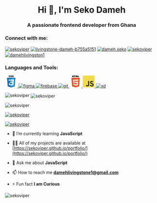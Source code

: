 <h1 align="center">Hi 👋, I'm Seko Dameh</h1>
<h3 align="center">A passionate frontend developer from Ghana</h3>

<h3 align="left">Connect with me:</h3>
<p align="left">
<a href="https://twitter.com/sekoviper" target="blank"><img align="center" src="https://raw.githubusercontent.com/rahuldkjain/github-profile-readme-generator/master/src/images/icons/Social/twitter.svg" alt="sekoviper" height="30" width="40" /></a>
<a href="https://linkedin.com/in/livingstone-dameh-b755a5151" target="blank"><img align="center" src="https://raw.githubusercontent.com/rahuldkjain/github-profile-readme-generator/master/src/images/icons/Social/linked-in-alt.svg" alt="livingstone-dameh-b755a5151" height="30" width="40" /></a>
<a href="https://fb.com/dameh.seko" target="blank"><img align="center" src="https://raw.githubusercontent.com/rahuldkjain/github-profile-readme-generator/master/src/images/icons/Social/facebook.svg" alt="dameh.seko" height="30" width="40" /></a>
<a href="https://instagram.com/sekoviper" target="blank"><img align="center" src="https://raw.githubusercontent.com/rahuldkjain/github-profile-readme-generator/master/src/images/icons/Social/instagram.svg" alt="sekoviper" height="30" width="40" /></a>
<a href="https://www.hackerrank.com/damehlivingston1" target="blank"><img align="center" src="https://raw.githubusercontent.com/rahuldkjain/github-profile-readme-generator/master/src/images/icons/Social/hackerrank.svg" alt="damehlivingston1" height="30" width="40" /></a>
</p>

<h3 align="left">Languages and Tools:</h3>
<p align="left"> <a href="https://www.w3schools.com/css/" target="_blank" rel="noreferrer"> <img src="https://raw.githubusercontent.com/devicons/devicon/master/icons/css3/css3-original-wordmark.svg" alt="css3" width="40" height="40"/> </a> <a href="https://www.figma.com/" target="_blank" rel="noreferrer"> <img src="https://www.vectorlogo.zone/logos/figma/figma-icon.svg" alt="figma" width="40" height="40"/> </a> <a href="https://firebase.google.com/" target="_blank" rel="noreferrer"> <img src="https://www.vectorlogo.zone/logos/firebase/firebase-icon.svg" alt="firebase" width="40" height="40"/> </a> <a href="https://git-scm.com/" target="_blank" rel="noreferrer"> <img src="https://www.vectorlogo.zone/logos/git-scm/git-scm-icon.svg" alt="git" width="40" height="40"/> </a> <a href="https://www.w3.org/html/" target="_blank" rel="noreferrer"> <img src="https://raw.githubusercontent.com/devicons/devicon/master/icons/html5/html5-original-wordmark.svg" alt="html5" width="40" height="40"/> </a> <a href="https://developer.mozilla.org/en-US/docs/Web/JavaScript" target="_blank" rel="noreferrer"> <img src="https://raw.githubusercontent.com/devicons/devicon/master/icons/javascript/javascript-original.svg" alt="javascript" width="40" height="40"/> </a> <a href="https://www.adobe.com/products/xd.html" target="_blank" rel="noreferrer"> <img src="https://cdn.worldvectorlogo.com/logos/adobe-xd.svg" alt="xd" width="40" height="40"/> </a> </p>

<p><img align="left" src="https://github-readme-stats.vercel.app/api/top-langs?username=sekoviper&show_icons=true&locale=en&layout=compact" alt="sekoviper" /></p>

<p>&nbsp;<img align="center" src="https://github-readme-stats.vercel.app/api?username=sekoviper&show_icons=true&locale=en" alt="sekoviper" /></p>

<p align="left"> <img src="https://komarev.com/ghpvc/?username=sekoviper&label=Profile%20views&color=0e75b6&style=flat" alt="sekoviper" /> </p>

<p align="left"> <a href="https://github.com/ryo-ma/github-profile-trophy"><img src="https://github-profile-trophy.vercel.app/?username=sekoviper" alt="sekoviper" /></a> </p>

<p align="left"> <a href="https://twitter.com/sekoviper" target="blank"><img src="https://img.shields.io/twitter/follow/sekoviper?logo=twitter&style=for-the-badge" alt="sekoviper" /></a> </p>

- 🌱 I’m currently learning **JavaScript**

- 👨‍💻 All of my projects are available at [https://sekoviper.github.io/portfolio/](https://sekoviper.github.io/portfolio/)

- 💬 Ask me about **JavaScript**

- 📫 How to reach me **damehlivingstone1@gmail.com**

- ⚡ Fun fact **I am Curious**

<p><img align="center" src="https://github-readme-streak-stats.herokuapp.com/?user=sekoviper&" alt="sekoviper" /></p>
